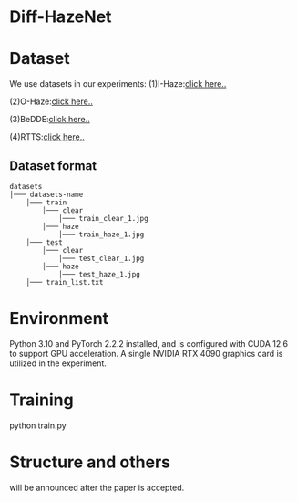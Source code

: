 # Diff-HazeNet
# Dataset
We use datasets in our experiments:
(1)I-Haze:[click here..](https://data.vision.ee.ethz.ch/cvl/ntire18//i-haze/)

(2)O-Haze:[click here..](https://data.vision.ee.ethz.ch/cvl/ntire18//o-haze/)

(3)BeDDE:[click here..](https://github.com/xiaofeng94/BeDDE-for-defogging)

(4)RTTS:[click here..](https://utexas.app.box.com/s/2yekra41udg9rgyzi3ysi513cps621qz)

## Dataset format

    datasets      
    │─── datasets-name
        │─── train
            │─── clear
                │─── train_clear_1.jpg
            │─── haze
                │─── train_haze_1.jpg
        │─── test
            │─── clear
                │─── test_clear_1.jpg
            │─── haze
                │─── test_haze_1.jpg
        │─── train_list.txt


# Environment
Python 3.10 and PyTorch 2.2.2 installed, and is configured with CUDA 12.6 to support GPU acceleration. A single NVIDIA RTX 4090 graphics card is utilized in the experiment.

# Training
python train.py

# Structure and others
will be announced after the paper is accepted.
